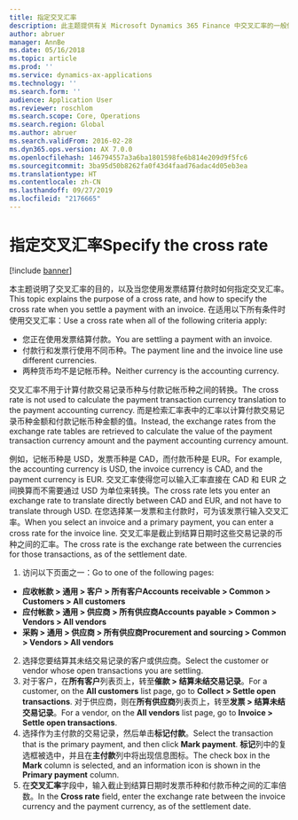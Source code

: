 ```yaml
---
title: 指定交叉汇率
description: 此主题提供有关 Microsoft Dynamics 365 Finance 中交叉汇率的一般信息。
author: abruer
manager: AnnBe
ms.date: 05/16/2018
ms.topic: article
ms.prod: ''
ms.service: dynamics-ax-applications
ms.technology: ''
ms.search.form: ''
audience: Application User
ms.reviewer: roschlom
ms.search.scope: Core, Operations
ms.search.region: Global
ms.author: abruer
ms.search.validFrom: 2016-02-28
ms.dyn365.ops.version: AX 7.0.0
ms.openlocfilehash: 146794557a3a6ba1801598fe6b814e209d9f5fc6
ms.sourcegitcommit: 3ba95d50b8262fa0f43d4faad76adac4d05eb3ea
ms.translationtype: HT
ms.contentlocale: zh-CN
ms.lasthandoff: 09/27/2019
ms.locfileid: "2176665"
---
```

# <a name="specify-the-cross-rate"></a><span data-ttu-id="54a0c-103">指定交叉汇率</span><span class="sxs-lookup"><span data-stu-id="54a0c-103">Specify the cross rate</span></span>

[!include [banner](../includes/banner.md)]

<span data-ttu-id="54a0c-104">本主题说明了交叉汇率的目的，以及当您使用发票结算付款时如何指定交叉汇率。</span><span class="sxs-lookup"><span data-stu-id="54a0c-104">This topic explains the purpose of a cross rate, and how to specify the cross rate when you settle a payment with an invoice.</span></span> <span data-ttu-id="54a0c-105">在适用以下所有条件时使用交叉汇率：</span><span class="sxs-lookup"><span data-stu-id="54a0c-105">Use a cross rate when all of the following criteria apply:</span></span> 
-   <span data-ttu-id="54a0c-106">您正在使用发票结算付款。</span><span class="sxs-lookup"><span data-stu-id="54a0c-106">You are settling a payment with an invoice.</span></span> 
-   <span data-ttu-id="54a0c-107">付款行和发票行使用不同币种。</span><span class="sxs-lookup"><span data-stu-id="54a0c-107">The payment line and the invoice line use different currencies.</span></span> 
-   <span data-ttu-id="54a0c-108">两种货币均不是记帐币种。</span><span class="sxs-lookup"><span data-stu-id="54a0c-108">Neither currency is the accounting currency.</span></span> 

<span data-ttu-id="54a0c-109">交叉汇率不用于计算付款交易记录币种与付款记帐币种之间的转换。</span><span class="sxs-lookup"><span data-stu-id="54a0c-109">The cross rate is not used to calculate the payment transaction currency translation to the payment accounting currency.</span></span> <span data-ttu-id="54a0c-110">而是检索汇率表中的汇率以计算付款交易记录币种金额和付款记帐币种金额的值。</span><span class="sxs-lookup"><span data-stu-id="54a0c-110">Instead, the exchange rates from the exchange rate tables are retrieved to calculate the value of the payment transaction currency amount and the payment accounting currency amount.</span></span> 

<span data-ttu-id="54a0c-111">例如，记帐币种是 USD，发票币种是 CAD，而付款币种是 EUR。</span><span class="sxs-lookup"><span data-stu-id="54a0c-111">For example, the accounting currency is USD, the invoice currency is CAD, and the payment currency is EUR.</span></span> <span data-ttu-id="54a0c-112">交叉汇率使得您可以输入汇率直接在 CAD 和 EUR 之间换算而不需要通过 USD 为单位来转换。</span><span class="sxs-lookup"><span data-stu-id="54a0c-112">The cross rate lets you enter an exchange rate to translate directly between CAD and EUR, and not have to translate through USD.</span></span> <span data-ttu-id="54a0c-113">在您选择某一发票和主付款时，可为该发票行输入交叉汇率。</span><span class="sxs-lookup"><span data-stu-id="54a0c-113">When you select an invoice and a primary payment, you can enter a cross rate for the invoice line.</span></span> <span data-ttu-id="54a0c-114">交叉汇率是截止到结算日期时这些交易记录的币种之间的汇率。</span><span class="sxs-lookup"><span data-stu-id="54a0c-114">The cross rate is the exchange rate between the currencies for those transactions, as of the settlement date.</span></span>

1.  <span data-ttu-id="54a0c-115">访问以下页面之一：</span><span class="sxs-lookup"><span data-stu-id="54a0c-115">Go to one of the following pages:</span></span>
- <span data-ttu-id="54a0c-116">**应收帐款 > 通用 > 客户 > 所有客户**</span><span class="sxs-lookup"><span data-stu-id="54a0c-116">**Accounts receivable > Common > Customers > All customers**</span></span> 
- <span data-ttu-id="54a0c-117">**应付帐款 > 通用 > 供应商 > 所有供应商**</span><span class="sxs-lookup"><span data-stu-id="54a0c-117">**Accounts payable > Common > Vendors > All vendors**</span></span> 
- <span data-ttu-id="54a0c-118">**采购 > 通用 > 供应商 > 所有供应商**</span><span class="sxs-lookup"><span data-stu-id="54a0c-118">**Procurement and sourcing > Common > Vendors > All vendors**</span></span>
2.  <span data-ttu-id="54a0c-119">选择您要结算其未结交易记录的客户或供应商。</span><span class="sxs-lookup"><span data-stu-id="54a0c-119">Select the customer or vendor whose open transactions you are settling.</span></span> 
3.  <span data-ttu-id="54a0c-120">对于客户，在**所有客户**列表页上，转至**催款 > 结算未结交易记录**。</span><span class="sxs-lookup"><span data-stu-id="54a0c-120">For a customer, on the **All customers** list page, go to **Collect > Settle open transactions**.</span></span> <span data-ttu-id="54a0c-121">对于供应商，则在**所有供应商**列表页上，转至**发票 > 结算未结交易记录**。</span><span class="sxs-lookup"><span data-stu-id="54a0c-121">For a vendor, on the **All vendors** list page, go to **Invoice > Settle open transactions**.</span></span> 
4.  <span data-ttu-id="54a0c-122">选择作为主付款的交易记录，然后单击**标记付款**。</span><span class="sxs-lookup"><span data-stu-id="54a0c-122">Select the transaction that is the primary payment, and then click **Mark payment**.</span></span> <span data-ttu-id="54a0c-123">**标记**列中的复选框被选中，并且在**主付款**列中将出现信息图标。</span><span class="sxs-lookup"><span data-stu-id="54a0c-123">The check box in the **Mark** column is selected, and an information icon is shown in the **Primary payment** column.</span></span> 
5.  <span data-ttu-id="54a0c-124">在**交叉汇率**字段中，输入截止到结算日期时发票币种和付款币种之间的汇率倍数。</span><span class="sxs-lookup"><span data-stu-id="54a0c-124">In the **Cross rate** field, enter the exchange rate between the invoice currency and the payment currency, as of the settlement date.</span></span> 
